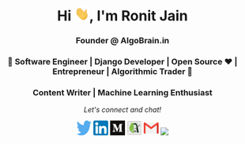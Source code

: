 <br>
<h1 align="center">Hi <img src="https://raw.githubusercontent.com/ABSphreak/ABSphreak/master/gifs/Hi.gif" width="30px">, I'm Ronit Jain</h1>
<h3 align="center">Founder @ AlgoBrain.in</h3>
<h3 align="center">🚀 Software Engineer | Django Developer | Open Source ♥ | Entrepreneur | Algorithmic Trader  🚀</h3>
<div>
<h3 align="center">Content Writer | Machine Learning Enthusiast</h3>

<p align="center">
  <i>Let's connect and chat!</i>
  <p align="center">
    <a href="https://twitter.com/ronit_jain_" alt="Twitter"><img src="https://github.com/rjra2611/rjra2611/blob/main/twitter_logo.png" height="30" width="30"></a>     
    <a href="https://www.linkedin.com/in/ronitjain/" alt="Linkedin"><img src="https://github.com/rjra2611/rjra2611/blob/main/linkedin_logo.png" height="30" width="30"></a>
  <a href="https://ronitjain.medium.com/" alt="dev.to"><img src="https://github.com/rjra2611/rjra2611/blob/main/medium_logo.png" height="30" width="30"></a>
    <a href="https://www.algobrain.in" alt="dev.to"><img src="https://github.com/rjra2611/rjra2611/blob/main/algobrain-logo.jpg" height="30" width="30"></a>
    <a href="mailto:ronit@algobrain.in" alt="Contact me"><img src="https://github.com/rjra2611/rjra2611/blob/main/gmail_logo.webp" height="30" width="30"></a>
    <a href="https://ronitjain.algobrain.in/" alt="My site"><img src="https://raw.githubusercontent.com/jayehernandez/jayehernandez/3f5402efef9a0ae89211a6e04609558e862ca616/readme/external-link-line.svg"></a>
  </p>
  
